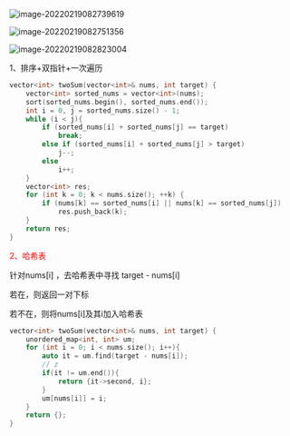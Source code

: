 ![image-20220219082739619](C:\Users\lenovo\AppData\Roaming\Typora\typora-user-images\image-20220219082739619.png)

![image-20220219082751356](C:\Users\lenovo\AppData\Roaming\Typora\typora-user-images\image-20220219082751356.png)

![image-20220219082823004](C:\Users\lenovo\AppData\Roaming\Typora\typora-user-images\image-20220219082823004.png)





1、排序+双指针+一次遍历

```cpp
vector<int> twoSum(vector<int>& nums, int target) {
    vector<int> sorted_nums = vector<int>(nums);
    sort(sorted_nums.begin(), sorted_nums.end());
    int i = 0, j = sorted_nums.size() - 1;
    while (i < j){
        if (sorted_nums[i] + sorted_nums[j] == target)
            break;
        else if (sorted_nums[i] + sorted_nums[j] > target)
            j--;
        else
            i++;
    }
    vector<int> res;
    for (int k = 0; k < nums.size(); ++k) {
        if (nums[k] == sorted_nums[i] || nums[k] == sorted_nums[j])
            res.push_back(k);
    }
    return res;
}
```



<font color="red">2、哈希表</font>

针对nums[i] ，去哈希表中寻找 target - nums[i]

若在，则返回一对下标

若不在，则将nums[i]及其i加入哈希表

```cpp
vector<int> twoSum(vector<int>& nums, int target) {
    unordered_map<int, int> um;
    for (int i = 0; i < nums.size(); i++){
        auto it = um.find(target - nums[i]);
        // z
        if(it != um.end()){
            return {it->second, i};
        }
        um[nums[i]] = i;
    }
    return {};
}
```

